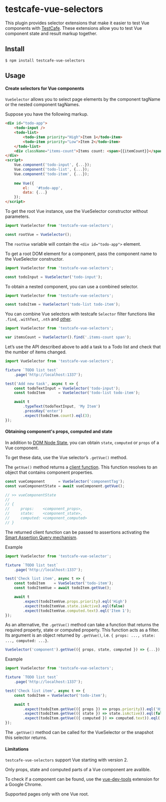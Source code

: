 # testcafe-vue-selectors

This plugin provides selector extensions that make it easier to test Vue components with [TestCafe](https://github.com/DevExpress/testcafe).
These extensions allow you to test Vue component state and result markup together.

## Install

`$ npm install testcafe-vue-selectors`

## Usage

#### Create selectors for Vue components

`VueSelector` allows you to select page elements by the component tagName or the nested component tagNames.

Suppose you have the following markup.

```html
<div id="todo-app">
    <todo-input />
    <todo-list>
        <todo-item priority="High">Item 1</todo-item>
        <todo-item priority="Low">Item 2</todo-item>
    </todo-list>   
    <div className="items-count">Items count: <span>{{itemCount}}</span></div>
</div>
<script>
    Vue.component('todo-input', {...});
    Vue.component('todo-list', {...});
    Vue.component('todo-item', {...});
    
    new Vue({ 
        el:   '#todo-app',
        data: {...}
    });
</script>
```

To get the root Vue instance, use the VueSelector constructor without parameters.

```js
import VueSelector from 'testcafe-vue-selectors';

const rootVue = VueSelector();
```

The `rootVue` variable will contain the `<div id="todo-app">` element.


To get a root DOM element for a component, pass the component name to the VueSelector constructor.

```js
import VueSelector from 'testcafe-vue-selectors';

const todoInput = VueSelector('todo-input');
```

To obtain a nested component, you can use a combined selector.
```js
import VueSelector from 'testcafe-vue-selectors';

const todoItem = VueSelector('todo-list todo-item');
```

You can combine Vue selectors with testcafe `Selector` filter functions like `.find`, `.withText`, `.nth` and [other](http://devexpress.github.io/testcafe/documentation/test-api/selecting-page-elements/selectors.html#functional-style-selectors).

```js
import VueSelector from 'testcafe-vue-selectors';

var itemsCount = VueSelector().find('.items-count span');
```

Let’s use the API described above to add a task to a Todo list and check that the number of items changed.
```js
import VueSelector from 'testcafe-vue-selectors';

fixture `TODO list test`
	.page('http://localhost:1337');

test('Add new task', async t => {
    const todoTextInput = VueSelector('todo-input');
    const todoItem      = VueSelector('todo-list todo-item');

    await t
        .typeText(todoTextInput, 'My Item')
        .pressKey('enter')
        .expect(todoItem.count).eql(3);
});
```

#### Obtaining component's props, computed and state

In addition to [DOM Node State](http://devexpress.github.io/testcafe/documentation/test-api/selecting-page-elements/dom-node-state.html), you can obtain `state`, `computed` or `props` of a Vue component.

To get these data, use the Vue selector’s `.getVue()` method.

The `getVue()` method returns a [client function](https://devexpress.github.io/testcafe/documentation/test-api/obtaining-data-from-the-client.html). This function resolves to an object that contains component properties.

```js
const vueComponent      = VueSelector('componentTag');
const vueComponentState = await vueComponent.getVue();

// >> vueComponentState
//
// {
//     props:    <component_props>,
//     state:    <component_state>,
//     computed: <component_computed>
// }
```

The returned client function can be passed to assertions activating the [Smart Assertion Query mechanism](https://devexpress.github.io/testcafe/documentation/test-api/assertions/#smart-assertion-query-mechanism).

Example
```js
import VueSelector from 'testcafe-vue-selector';

fixture `TODO list test`
	.page('http://localhost:1337');

test('Check list item', async t => {
    const todoItem    = VueSelector('todo-item');
    const todoItemVue = await todoItem.getVue();

    await t
        .expect(todoItemVue.props.priority).eql('High')
        .expect(todoItemVue.state.isActive).eql(false)
        .expect(todoItemVue.computed.text).eql('Item 1');
});
```

As an alternative, the `.getVue()` method can take a function that returns the required property, state or computed property. This function acts as a filter. Its argument is an object returned by `.getVue()`, i.e. `{ props: ..., state: ..., computed: ...}`.

```js
VueSelector('component').getVue(({ props, state, computed }) => {...});
```


Example
```js
import VueSelector from 'testcafe-vue-selectors';

fixture `TODO list test`
    .page('http://localhost:1337');

test('Check list item', async t => {
    const todoItem = VueSelector('todo-item');

    await t
        .expect(todoItem.getVue(({ props }) => props.priority)).eql('High')
        .expect(todoItem.getVue(({ state }) => state.isActive)).eql(false)
        .expect(todoItem.getVue(({ computed }) => computed.text)).eql('Item 1');
});

```

The `.getVue()` method can be called for the VueSelector or the snapshot this selector returns.

#### Limitations
`testcafe-vue-selectors` support Vue starting with version 2.

Only props, state and computed parts of a Vue component are avalible.

To check if a component can be found, use the [vue-dev-tools](https://chrome.google.com/webstore/detail/vuejs-devtools/nhdogjmejiglipccpnnnanhbledajbpd) extension for a Google Chrome.

Supported pages only with one Vue root.
